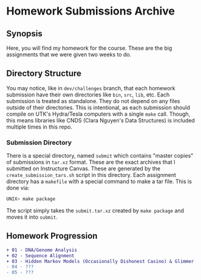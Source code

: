 # Homework Submissions Archive

## Synopsis
Here, you will find my homework for the course. These are the big assignments
that we were given two weeks to do.

## Directory Structure
You may notice, like in `dev/challenges` branch, that each homework submission
have their own directories like `bin`, `src`, `lib`, etc. Each submission is
treated as standalone. They do not depend on any files outside of their
directories. This is intentional, as each submission should compile on UTK's
Hydra/Tesla computers with a single `make` call. Though, this means libraries
like CNDS (Clara Nguyen's Data Structures) is included multiple times in this
repo.

### Submission Directory
There is a special directory, named `submit` which contains "master copies" of
submissions in `tar.xz` format. These are the exact archives that I submitted
on Instructure Canvas. These are generated by the `create_submission_tars.sh`
script in this directory. Each assignment directory has a `makefile` with a
special command to make a tar file. This is done via:
```bash
UNIX> make package
```
The script simply takes the `submit.tar.xz` created by `make package` and moves
it into `submit`.

## Homework Progression
```diff
+ 01 - DNA/Genome Analysis
+ 02 - Sequence Alignment
+ 03 - Hidden Markov Models (Occasionally Dishonest Casino) & Glimmer
- 04 - ???
- 05 - ???
```
